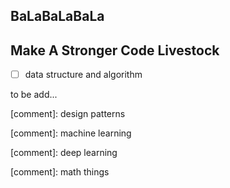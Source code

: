 ## BaLaBaLaBaLa



## Make A Stronger Code Livestock
- [ ] data structure and algorithm


to be add...


[comment]:
    design patterns

[comment]: 
    machine learning

[comment]:
    deep learning

[comment]:
    math things

